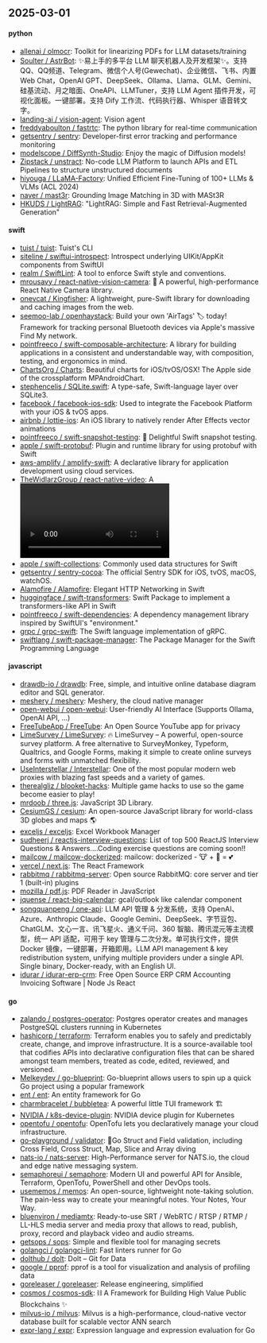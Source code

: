 ## 2025-03-01

#### python
* [allenai / olmocr](https://github.com/allenai/olmocr): Toolkit for linearizing PDFs for LLM datasets/training
* [Soulter / AstrBot](https://github.com/Soulter/AstrBot): ✨易上手的多平台 LLM 聊天机器人及开发框架✨。支持 QQ、QQ频道、Telegram、微信个人号(Gewechat)、企业微信、飞书、内置 Web Chat，OpenAI GPT、DeepSeek、Ollama、Llama、GLM、Gemini、硅基流动、月之暗面、OneAPI、LLMTuner，支持 LLM Agent 插件开发，可视化面板。一键部署。支持 Dify 工作流、代码执行器、Whisper 语音转文字。
* [landing-ai / vision-agent](https://github.com/landing-ai/vision-agent): Vision agent
* [freddyaboulton / fastrtc](https://github.com/freddyaboulton/fastrtc): The python library for real-time communication
* [getsentry / sentry](https://github.com/getsentry/sentry): Developer-first error tracking and performance monitoring
* [modelscope / DiffSynth-Studio](https://github.com/modelscope/DiffSynth-Studio): Enjoy the magic of Diffusion models!
* [Zipstack / unstract](https://github.com/Zipstack/unstract): No-code LLM Platform to launch APIs and ETL Pipelines to structure unstructured documents
* [hiyouga / LLaMA-Factory](https://github.com/hiyouga/LLaMA-Factory): Unified Efficient Fine-Tuning of 100+ LLMs & VLMs (ACL 2024)
* [naver / mast3r](https://github.com/naver/mast3r): Grounding Image Matching in 3D with MASt3R
* [HKUDS / LightRAG](https://github.com/HKUDS/LightRAG): "LightRAG: Simple and Fast Retrieval-Augmented Generation"

#### swift
* [tuist / tuist](https://github.com/tuist/tuist): Tuist's CLI
* [siteline / swiftui-introspect](https://github.com/siteline/swiftui-introspect): Introspect underlying UIKit/AppKit components from SwiftUI
* [realm / SwiftLint](https://github.com/realm/SwiftLint): A tool to enforce Swift style and conventions.
* [mrousavy / react-native-vision-camera](https://github.com/mrousavy/react-native-vision-camera): 📸 A powerful, high-performance React Native Camera library.
* [onevcat / Kingfisher](https://github.com/onevcat/Kingfisher): A lightweight, pure-Swift library for downloading and caching images from the web.
* [seemoo-lab / openhaystack](https://github.com/seemoo-lab/openhaystack): Build your own 'AirTags' 🏷 today! Framework for tracking personal Bluetooth devices via Apple's massive Find My network.
* [pointfreeco / swift-composable-architecture](https://github.com/pointfreeco/swift-composable-architecture): A library for building applications in a consistent and understandable way, with composition, testing, and ergonomics in mind.
* [ChartsOrg / Charts](https://github.com/ChartsOrg/Charts): Beautiful charts for iOS/tvOS/OSX! The Apple side of the crossplatform MPAndroidChart.
* [stephencelis / SQLite.swift](https://github.com/stephencelis/SQLite.swift): A type-safe, Swift-language layer over SQLite3.
* [facebook / facebook-ios-sdk](https://github.com/facebook/facebook-ios-sdk): Used to integrate the Facebook Platform with your iOS & tvOS apps.
* [airbnb / lottie-ios](https://github.com/airbnb/lottie-ios): An iOS library to natively render After Effects vector animations
* [pointfreeco / swift-snapshot-testing](https://github.com/pointfreeco/swift-snapshot-testing): 📸 Delightful Swift snapshot testing.
* [apple / swift-protobuf](https://github.com/apple/swift-protobuf): Plugin and runtime library for using protobuf with Swift
* [aws-amplify / amplify-swift](https://github.com/aws-amplify/amplify-swift): A declarative library for application development using cloud services.
* [TheWidlarzGroup / react-native-video](https://github.com/TheWidlarzGroup/react-native-video): A <Video /> component for react-native
* [apple / swift-collections](https://github.com/apple/swift-collections): Commonly used data structures for Swift
* [getsentry / sentry-cocoa](https://github.com/getsentry/sentry-cocoa): The official Sentry SDK for iOS, tvOS, macOS, watchOS.
* [Alamofire / Alamofire](https://github.com/Alamofire/Alamofire): Elegant HTTP Networking in Swift
* [huggingface / swift-transformers](https://github.com/huggingface/swift-transformers): Swift Package to implement a transformers-like API in Swift
* [pointfreeco / swift-dependencies](https://github.com/pointfreeco/swift-dependencies): A dependency management library inspired by SwiftUI's "environment."
* [grpc / grpc-swift](https://github.com/grpc/grpc-swift): The Swift language implementation of gRPC.
* [swiftlang / swift-package-manager](https://github.com/swiftlang/swift-package-manager): The Package Manager for the Swift Programming Language

#### javascript
* [drawdb-io / drawdb](https://github.com/drawdb-io/drawdb): Free, simple, and intuitive online database diagram editor and SQL generator.
* [meshery / meshery](https://github.com/meshery/meshery): Meshery, the cloud native manager
* [open-webui / open-webui](https://github.com/open-webui/open-webui): User-friendly AI Interface (Supports Ollama, OpenAI API, ...)
* [FreeTubeApp / FreeTube](https://github.com/FreeTubeApp/FreeTube): An Open Source YouTube app for privacy
* [LimeSurvey / LimeSurvey](https://github.com/LimeSurvey/LimeSurvey): 🔥 LimeSurvey – A powerful, open-source survey platform. A free alternative to SurveyMonkey, Typeform, Qualtrics, and Google Forms, making it simple to create online surveys and forms with unmatched flexibility.
* [UseInterstellar / Interstellar](https://github.com/UseInterstellar/Interstellar): One of the most popular modern web proxies with blazing fast speeds and a variety of games.
* [therealgliz / blooket-hacks](https://github.com/therealgliz/blooket-hacks): Multiple game hacks to use so the game become easier to play!
* [mrdoob / three.js](https://github.com/mrdoob/three.js): JavaScript 3D Library.
* [CesiumGS / cesium](https://github.com/CesiumGS/cesium): An open-source JavaScript library for world-class 3D globes and maps 🌎
* [exceljs / exceljs](https://github.com/exceljs/exceljs): Excel Workbook Manager
* [sudheerj / reactjs-interview-questions](https://github.com/sudheerj/reactjs-interview-questions): List of top 500 ReactJS Interview Questions & Answers....Coding exercise questions are coming soon!!
* [mailcow / mailcow-dockerized](https://github.com/mailcow/mailcow-dockerized): mailcow: dockerized - 🐮 + 🐋 = 💕
* [vercel / next.js](https://github.com/vercel/next.js): The React Framework
* [rabbitmq / rabbitmq-server](https://github.com/rabbitmq/rabbitmq-server): Open source RabbitMQ: core server and tier 1 (built-in) plugins
* [mozilla / pdf.js](https://github.com/mozilla/pdf.js): PDF Reader in JavaScript
* [jquense / react-big-calendar](https://github.com/jquense/react-big-calendar): gcal/outlook like calendar component
* [songquanpeng / one-api](https://github.com/songquanpeng/one-api): LLM API 管理 & 分发系统，支持 OpenAI、Azure、Anthropic Claude、Google Gemini、DeepSeek、字节豆包、ChatGLM、文心一言、讯飞星火、通义千问、360 智脑、腾讯混元等主流模型，统一 API 适配，可用于 key 管理与二次分发。单可执行文件，提供 Docker 镜像，一键部署，开箱即用。LLM API management & key redistribution system, unifying multiple providers under a single API. Single binary, Docker-ready, with an English UI.
* [idurar / idurar-erp-crm](https://github.com/idurar/idurar-erp-crm): Free Open Source ERP CRM Accounting Invoicing Software | Node Js React

#### go
* [zalando / postgres-operator](https://github.com/zalando/postgres-operator): Postgres operator creates and manages PostgreSQL clusters running in Kubernetes
* [hashicorp / terraform](https://github.com/hashicorp/terraform): Terraform enables you to safely and predictably create, change, and improve infrastructure. It is a source-available tool that codifies APIs into declarative configuration files that can be shared amongst team members, treated as code, edited, reviewed, and versioned.
* [Melkeydev / go-blueprint](https://github.com/Melkeydev/go-blueprint): Go-blueprint allows users to spin up a quick Go project using a popular framework
* [ent / ent](https://github.com/ent/ent): An entity framework for Go
* [charmbracelet / bubbletea](https://github.com/charmbracelet/bubbletea): A powerful little TUI framework 🏗
* [NVIDIA / k8s-device-plugin](https://github.com/NVIDIA/k8s-device-plugin): NVIDIA device plugin for Kubernetes
* [opentofu / opentofu](https://github.com/opentofu/opentofu): OpenTofu lets you declaratively manage your cloud infrastructure.
* [go-playground / validator](https://github.com/go-playground/validator): 💯Go Struct and Field validation, including Cross Field, Cross Struct, Map, Slice and Array diving
* [nats-io / nats-server](https://github.com/nats-io/nats-server): High-Performance server for NATS.io, the cloud and edge native messaging system.
* [semaphoreui / semaphore](https://github.com/semaphoreui/semaphore): Modern UI and powerful API for Ansible, Terraform, OpenTofu, PowerShell and other DevOps tools.
* [usememos / memos](https://github.com/usememos/memos): An open-source, lightweight note-taking solution. The pain-less way to create your meaningful notes. Your Notes, Your Way.
* [bluenviron / mediamtx](https://github.com/bluenviron/mediamtx): Ready-to-use SRT / WebRTC / RTSP / RTMP / LL-HLS media server and media proxy that allows to read, publish, proxy, record and playback video and audio streams.
* [getsops / sops](https://github.com/getsops/sops): Simple and flexible tool for managing secrets
* [golangci / golangci-lint](https://github.com/golangci/golangci-lint): Fast linters runner for Go
* [dolthub / dolt](https://github.com/dolthub/dolt): Dolt – Git for Data
* [google / pprof](https://github.com/google/pprof): pprof is a tool for visualization and analysis of profiling data
* [goreleaser / goreleaser](https://github.com/goreleaser/goreleaser): Release engineering, simplified
* [cosmos / cosmos-sdk](https://github.com/cosmos/cosmos-sdk): ⛓️ A Framework for Building High Value Public Blockchains ✨
* [milvus-io / milvus](https://github.com/milvus-io/milvus): Milvus is a high-performance, cloud-native vector database built for scalable vector ANN search
* [expr-lang / expr](https://github.com/expr-lang/expr): Expression language and expression evaluation for Go
